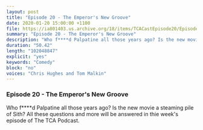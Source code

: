 ```yaml
---
layout: post
title: "Episode 20 - The Emperor's New Groove"
date: 2020-01-20 15:00:00 +1100
file: https://ia801403.us.archive.org/18/items/TCACastEpisode20/Episode%2020.mp3
summary: "Episode 20 - The Emperor's New Groove"
description: "Who f****d Palpatine all those years ago? Is the new movie a steaming pile of Sith? All these questions and more will be answered in thie week's episode of The TCA Podcast."
duration: "50.42"
length: "102048847"
explicit: "yes"
keywords: "Comedy"
block: "no"
voices: "Chris Hughes and Tom Malkin"
---
```


### Episode 20 - The Emperor's New Groove

Who f****d Palpatine all those years ago? Is the new movie a steaming pile of Sith? All these questions and more will be answered in thie week's episode of The TCA Podcast.
